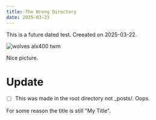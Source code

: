 ```yaml
---
title: The Wrong Directory
date: 2025-03-23
---
```


This is a future dated test.
Creeated on 2025-03-22.

![wolves alx400 twm](https://upload.wikimedia.org/wikipedia/commons/thumb/9/9a/Bus_img_8459_%2816286896966%29.jpg/1199px-Bus_img_8459_%2816286896966%29.jpg)

Nice picture.

# Update
- [ ] This was made in the root directory not _posts/. Oops.


For some reason the title is still "My Title".
